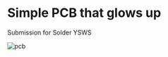 # Simple PCB that glows up
Submission for Solder YSWS





![pcb](https://github.com/user-attachments/assets/bbc519e3-7a45-4786-89bd-cb6267b1e0e7)
